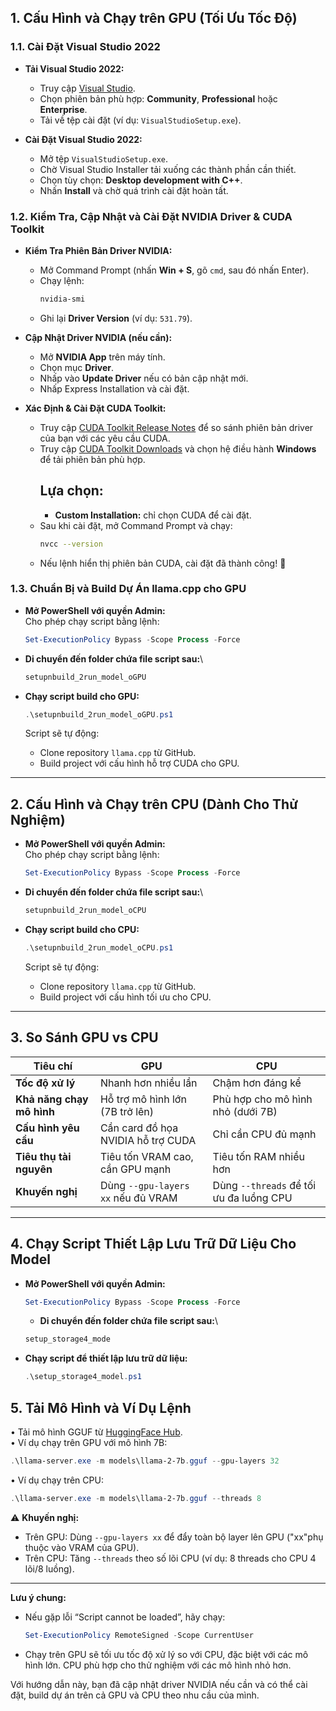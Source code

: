 
## 1. Cấu Hình và Chạy trên GPU (Tối Ưu Tốc Độ)

### 1.1. Cài Đặt Visual Studio 2022

- **Tải Visual Studio 2022:**

  - Truy cập [Visual Studio](https://visualstudio.microsoft.com/).
  - Chọn phiên bản phù hợp: **Community**, **Professional** hoặc **Enterprise**.
  - Tải về tệp cài đặt (ví dụ: `VisualStudioSetup.exe`).

- **Cài Đặt Visual Studio 2022:**

  - Mở tệp `VisualStudioSetup.exe`.
  - Chờ Visual Studio Installer tải xuống các thành phần cần thiết.
  - Chọn tùy chọn: **Desktop development with C++**.
  - Nhấn **Install** và chờ quá trình cài đặt hoàn tất.

### 1.2. Kiểm Tra, Cập Nhật và Cài Đặt NVIDIA Driver & CUDA Toolkit

- **Kiểm Tra Phiên Bản Driver NVIDIA:**

  - Mở Command Prompt (nhấn **Win + S**, gõ `cmd`, sau đó nhấn Enter).
  - Chạy lệnh:
    ```sh
    nvidia-smi
    ```
  - Ghi lại **Driver Version** (ví dụ: `531.79`).

- **Cập Nhật Driver NVIDIA (nếu cần):**

  - Mở **NVIDIA App** trên máy tính.
  - Chọn mục **Driver**.
  - Nhấp vào **Update Driver** nếu có bản cập nhật mới.
  - Nhấp Express Installation và cài đặt.

- **Xác Định & Cài Đặt CUDA Toolkit:**

  - Truy cập [CUDA Toolkit Release Notes](https://docs.nvidia.com/cuda/cuda-toolkit-release-notes/index.html) để so sánh phiên bản driver của bạn với các yêu cầu CUDA.
  - Truy cập [CUDA Toolkit Downloads](https://developer.nvidia.com/cuda-downloads) và chọn hệ điều hành **Windows** để tải phiên bản phù hợp.
    ## Lựa chọn:
    - **Custom Installation:** chỉ chọn CUDA để cài đặt.
  - Sau khi cài đặt, mở Command Prompt và chạy:
    ```sh
    nvcc --version
    ```
  - Nếu lệnh hiển thị phiên bản CUDA, cài đặt đã thành công! 🎉

### 1.3. Chuẩn Bị và Build Dự Án llama.cpp cho GPU

- **Mở PowerShell với quyền Admin:**\
  Cho phép chạy script bằng lệnh:
  ```powershell
  Set-ExecutionPolicy Bypass -Scope Process -Force
  ```
- **Di chuyển đến folder chứa file script sau:**\

  ```powershell
  setupnbuild_2run_model_oGPU
  ```
- **Chạy script build cho GPU:**
  ```powershell
  .\setupnbuild_2run_model_oGPU.ps1
  ```
  Script sẽ tự động:
  - Clone repository `llama.cpp` từ GitHub.
  - Build project với cấu hình hỗ trợ CUDA cho GPU.

---

## 2. Cấu Hình và Chạy trên CPU (Dành Cho Thử Nghiệm)

- **Mở PowerShell với quyền Admin:**\
  Cho phép chạy script bằng lệnh:
  ```powershell
  Set-ExecutionPolicy Bypass -Scope Process -Force
  ```
- **Di chuyển đến folder chứa file script sau:**\

  ```powershell
  setupnbuild_2run_model_oCPU
  ```
- **Chạy script build cho CPU:**
  ```powershell
  .\setupnbuild_2run_model_oCPU.ps1
  ```
  Script sẽ tự động:
  - Clone repository `llama.cpp` từ GitHub.
  - Build project với cấu hình tối ưu cho CPU.

---

## 3. So Sánh GPU vs CPU

| **Tiêu chí**              | **GPU**                            | **CPU**                                 |
| ------------------------- | ---------------------------------- | --------------------------------------- |
| **Tốc độ xử lý**          | Nhanh hơn nhiều lần                | Chậm hơn đáng kể                        |
| **Khả năng chạy mô hình** | Hỗ trợ mô hình lớn (7B trở lên)    | Phù hợp cho mô hình nhỏ (dưới 7B)       |
| **Cấu hình yêu cầu**      | Cần card đồ họa NVIDIA hỗ trợ CUDA | Chỉ cần CPU đủ mạnh                     |
| **Tiêu thụ tài nguyên**   | Tiêu tốn VRAM cao, cần GPU mạnh    | Tiêu tốn RAM nhiều hơn                  |
| **Khuyến nghị**           | Dùng `--gpu-layers xx` nếu đủ VRAM | Dùng `--threads` để tối ưu đa luồng CPU |

---

## 4. Chạy Script Thiết Lập Lưu Trữ Dữ Liệu Cho Model

- **Mở PowerShell với quyền Admin:**
  ```powershell
  Set-ExecutionPolicy Bypass -Scope Process -Force
  ```
  - **Di chuyển đến folder chứa file script sau:**\
  ```powershell
  setup_storage4_mode
  ```
- **Chạy script để thiết lập lưu trữ dữ liệu:**
  ```powershell
  .\setup_storage4_model.ps1
  ```


## 5. Tải Mô Hình và Ví Dụ Lệnh

• Tải mô hình GGUF từ [HuggingFace Hub](https://huggingface.co/models?search=gguf).\
• Ví dụ chạy trên GPU với mô hình 7B:

```powershell
.\llama-server.exe -m models\llama-2-7b.gguf --gpu-layers 32 
```

• Ví dụ chạy trên CPU:

```powershell
.\llama-server.exe -m models\llama-2-7b.gguf --threads 8 
```

⚠️ **Khuyến nghị:**

- Trên GPU: Dùng `--gpu-layers xx` để đẩy toàn bộ layer lên GPU ("xx"phụ thuộc vào VRAM của GPU).
- Trên CPU: Tăng `--threads` theo số lõi CPU (ví dụ: 8 threads cho CPU 4 lõi/8 luồng).

---

**Lưu ý chung:**

- Nếu gặp lỗi “Script cannot be loaded”, hãy chạy:
  ```powershell
  Set-ExecutionPolicy RemoteSigned -Scope CurrentUser
  ```
- Chạy trên GPU sẽ tối ưu tốc độ xử lý so với CPU, đặc biệt với các mô hình lớn. CPU phù hợp cho thử nghiệm với các mô hình nhỏ hơn.

Với hướng dẫn này, bạn đã cập nhật driver NVIDIA nếu cần và có thể cài đặt, build dự án trên cả GPU và CPU theo nhu cầu của mình.
